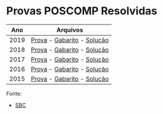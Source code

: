 # Provas POSCOMP Resolvidas

|   Ano    |                            Arquivos                                            |
|----------|--------------------------------------------------------------------------------|
| 2019     | [Prova](./2019/caderno_2019.pdf) -  [Gabarito](./2019/gabarito_2019.pdf) -  [Solução](https://docs.google.com/document/d/1bqMUPPImXgqMb_nRrsVDRwwuCo0oP5imdKXSjQNscVg/edit?usp=sharing) |
| 2018     | [Prova](./2018/caderno_2018.pdf) -  [Gabarito](./2018/gabarito_2018.pdf) -  [Solução](https://docs.google.com/document/d/1XSiBI7tqr_58xoJAVLPfHOxTqTRts3Wl-U0BKqLfkIA/edit?usp=sharing) |
| 2017     | [Prova](./2017/caderno_2017.pdf) -  [Gabarito](./2017/gabarito_2017.pdf) -  [Solução](https://docs.google.com/document/d/1rpSBMmXE4vZpzgwkFRx35sh5rIcuyU8RqBTyvSFUHHY/edit?usp=sharing) |
| 2016     | [Prova](./2016/caderno_2016.pdf) -  [Gabarito](./2016/gabarito_2016.pdf) -  [Solução](https://docs.google.com/document/d/1aV7qpmoonlz0TAtU1xNNShwoV01qK9NKmqZ3TvU-LPg/edit?usp=sharing) |
| 2015     | [Prova](./2015/caderno_2016.pdf) -  [Gabarito](./2015/gabarito_2015.pdf) -  [Solução](https://docs.google.com/document/d/1aV7qpmoonlz0TAtU1xNNShwoV01qK9NKmqZ3TvU-LPg/edit?usp=sharing) |


Fonte:

* [SBC](http://www.sbc.org.br/documentos-da-sbc/category/153-provas-e-gabaritos-do-poscomp)

